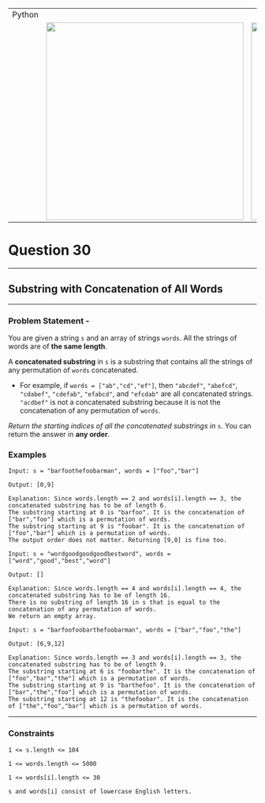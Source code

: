 ||||
|---|---|---|
|Python|
||<img src = 'https://awesomescreenshot.s3.amazonaws.com/image/4900480/44116098-77b9400d13e2e337a4ae665e81ce90b3.png?X-Amz-Algorithm=AWS4-HMAC-SHA256&X-Amz-Credential=AKIAJSCJQ2NM3XLFPVKA%2F20231108%2Fus-east-1%2Fs3%2Faws4_request&X-Amz-Date=20231108T155045Z&X-Amz-Expires=28800&X-Amz-SignedHeaders=host&X-Amz-Signature=d0a52c29428c91daa7318465c8f4c4140cb49f34c9c4f576c759e84002444f98' width = 400>|<img src = 'https://awesomescreenshot.s3.amazonaws.com/image/4900480/44116081-ea4cde90c287a6594ad4d6c8f02e0ac7.png?X-Amz-Algorithm=AWS4-HMAC-SHA256&X-Amz-Credential=AKIAJSCJQ2NM3XLFPVKA%2F20231108%2Fus-east-1%2Fs3%2Faws4_request&X-Amz-Date=20231108T155017Z&X-Amz-Expires=28800&X-Amz-SignedHeaders=host&X-Amz-Signature=de6d715a381b932fc2c2c399c6b45671c3ae97ce7d3011b9971e2f91b0bfef85' width = 400>


# Question 30
****
## Substring with Concatenation of All Words  

****
### Problem Statement -

You are given a string `s` and an array of strings `words`. All the strings of words are of **the same length**.

A **concatenated substring** in `s` is a substring that contains all the strings of any permutation of `words` concatenated.

* For example, if `words = ["ab","cd","ef"]`, then `"abcdef"`, `"abefcd"`, `"cdabef"`, `"cdefab"`, `"efabcd"`, and `"efcdab"` are all concatenated strings. `"acdbef"` is not a concatenated substring because it is not the concatenation of any permutation of `words`.

*Return the starting indices of all the concatenated substrings in* `s`. You can return the answer in **any order**.
### Examples
```
Input: s = "barfoothefoobarman", words = ["foo","bar"]

Output: [0,9]

Explanation: Since words.length == 2 and words[i].length == 3, the concatenated substring has to be of length 6.
The substring starting at 0 is "barfoo". It is the concatenation of ["bar","foo"] which is a permutation of words.
The substring starting at 9 is "foobar". It is the concatenation of ["foo","bar"] which is a permutation of words.
The output order does not matter. Returning [9,0] is fine too.
```
```
Input: s = "wordgoodgoodgoodbestword", words = ["word","good","best","word"]

Output: []

Explanation: Since words.length == 4 and words[i].length == 4, the concatenated substring has to be of length 16.
There is no substring of length 16 in s that is equal to the concatenation of any permutation of words.
We return an empty array.
```
```
Input: s = "barfoofoobarthefoobarman", words = ["bar","foo","the"]

Output: [6,9,12]

Explanation: Since words.length == 3 and words[i].length == 3, the concatenated substring has to be of length 9.
The substring starting at 6 is "foobarthe". It is the concatenation of ["foo","bar","the"] which is a permutation of words.
The substring starting at 9 is "barthefoo". It is the concatenation of ["bar","the","foo"] which is a permutation of words.
The substring starting at 12 is "thefoobar". It is the concatenation of ["the","foo","bar"] which is a permutation of words.
```
****
### Constraints
```
1 <= s.length <= 104

1 <= words.length <= 5000

1 <= words[i].length <= 30

s and words[i] consist of lowercase English letters.
```
